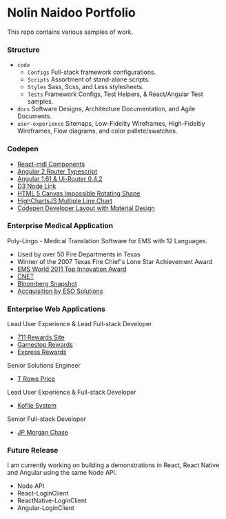 # Nolin Naidoo Portfolio
This repo contains various samples of work.

### Structure
* `code`
  * `Configs` Full-stack framework configurations.
  * `Scripts` Assortment of stand-alone scripts.
  * `Styles` Sass, Scss, and Less stylesheets.
  * `Tests` Framework Configs, Test Helpers, & React/Angular Test samples.
* `docs` Software Designs, Architecture Documentation, and Agile Documents.
* `user-experience` Sitemaps, Low-Fidelity Wireframes, High-Fideltiy Wireframes, Flow diagrams, and color pallete/swatches.

### Codepen
  * [React-mdl Components](https://codepen.io/nnaidoo/pen/KmoBrr)
  * [Angular 2 Router Typescript](https://codepen.io/nnaidoo/pen/WjJozx)
  * [Angular 1.61 & Ui-Router 0.4.2](https://codepen.io/nnaidoo/pen/QvrKeW)
  * [D3 Node Link](https://codepen.io/nnaidoo/pen/dWeNdo)
  * [HTML 5 Canvas Impossible Rotating Shape](https://codepen.io/nnaidoo/pen/rmvjVr)
  * [HighChartsJS Multiple Line Chart](https://codepen.io/nnaidoo/pen/xdjEdE)
  * [Codepen Developer Layout with Material Design](https://codepen.io/nnaidoo/pen/XRqRbM)

### Enterprise Medical Application
Poly-Lingo - Medical Translation Software for EMS with 12 Languages.
  * Used by over 50 Fire Departments in Texas
  * Winner of the 2007 Texas Fire Chief's Lone Star Achievement Award
  * [EMS World 2011 Top Innovation Award](http://www.jems.com/articles/2011/10/eso-solutions-wins-ems-world-2011-top-in.html)
  * [CNET](http://download.cnet.com/MedLingo-English-Swedish/3000-2129_4-75690970.html)
  * [Bloomberg Snapshot](http://www.bloomberg.com/research/stocks/private/snapshot.asp?privcapId=99128723)
  * [Accquisition by ESO Solutions](http://www.prweb.com/releases/2010/03/prweb3684204.htm)

### Enterprise Web Applications
Lead User Experience & Lead Full-stack Developer
  * [711 Rewards Site](https://www.7-eleven.com/7rewards/)
  * [Gamestop Rewards](https://www.gamestop.com/poweruprewards/)
  * [Express Rewards](https://www.express.com/account/express-next-landing.jsp)

Senior Solutions Engineer
  * [T Rowe Price](https://www4.troweprice.com/gis/fai/us/en/home.html)

Lead User Experience & Full-stack Developer
  * [Kofile System](https://dentontx.search.kofile.com/48121/Home/Index/1)

Senior Full-stack Developer
  * [JP Morgan Chase](https://www.chase.com/)

### Future Release
I am currently working on building a demonstrations in React, React Native and Angular using the same Node API.

* Node API
* React-LoginClient
* ReactNative-LoginClient
* Angular-LoginClient
